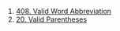 1. [408. Valid Word Abbreviation](https://leetcode.com/problems/valid-word-abbreviation/)
2. [20. Valid Parentheses](https://leetcode.com/problems/valid-parentheses/description/)
